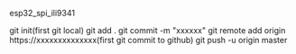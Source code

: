 esp32_spi_ili9341

git init(first git local)
git add .
git commit -m "xxxxxx"
git remote add origin https://xxxxxxxxxxxxxx(first git commit to github)
git push -u origin master


